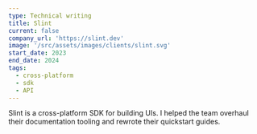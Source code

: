 ```yaml
---
type: Technical writing
title: Slint
current: false
company_url: 'https://slint.dev'
image: '/src/assets/images/clients/slint.svg'
start_date: 2023
end_date: 2024
tags:
  - cross-platform
  - sdk
  - API
---
```


Slint is a cross-platform SDK for building UIs. I helped the team overhaul their documentation tooling and rewrote their quickstart guides.
